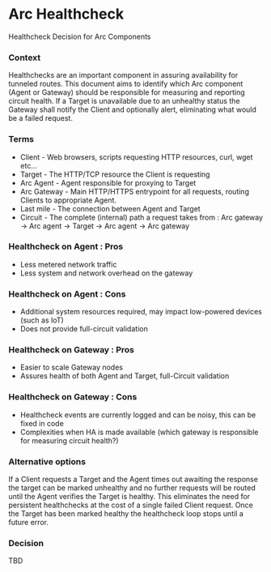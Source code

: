 # Arc Healthcheck

Healthcheck Decision for Arc Components

### Context

Healthchecks are an important component in assuring availability for tunneled routes. This document aims to identify which Arc component (Agent or Gateway)  should be responsible for measuring and reporting circuit health. If a Target is unavailable due to an unhealthy status the Gateway shall notify the Client and optionally alert, eliminating what would be a failed request.

### Terms

* Client - Web browsers, scripts requesting HTTP resources, curl, wget etc...
* Target - The HTTP/TCP resource the Client is requesting
* Arc Agent - Agent responsible for proxying to Target
* Arc Gateway - Main HTTP/HTTPS entrypoint for all requests, routing Clients to appropriate Agent.
* Last mile - The connection between Agent and Target
* Circuit - The complete (internal) path a request takes from : Arc gateway -> Arc agent -> Target -> Arc agent -> Arc gateway


### Healthcheck on Agent : Pros

* Less metered network traffic
* Less system and network overhead on the gateway

### Healthcheck on Agent : Cons

* Additional system resources required, may impact low-powered devices (such as IoT)
* Does not provide full-circuit validation


### Healthcheck on Gateway : Pros

* Easier to scale Gateway nodes
* Assures health of both Agent and Target, full-Circuit validation


### Healthcheck on Gateway : Cons

* Healthcheck events are currently logged and can be noisy, this can be fixed in code
* Complexities when HA is made available (which gateway is responsible for measuring circuit health?)


### Alternative options

If a Client requests a Target and the Agent times out awaiting the response the target can be marked unhealthy and no further requests will be routed until the Agent verifies the Target is healthy. This eliminates the need for persistent healthchecks at the cost of a single failed Client request. Once the Target has been marked healthy the healthcheck loop stops until a future error.

### Decision

TBD